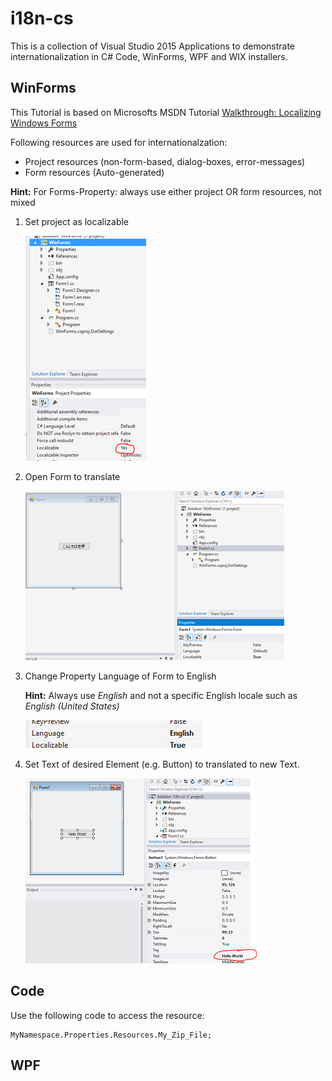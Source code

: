 # i18n-cs
This is a collection of Visual Studio 2015 Applications to demonstrate internationalization in C# Code, WinForms, WPF and WIX installers.

## WinForms
This Tutorial is based on Microsofts MSDN Tutorial [Walkthrough: Localizing Windows Forms](https://msdn.microsoft.com/en-us/library/y99d1cd3(v=vs.100).aspx)

Following resources are used for internationalzation:

* Project resources (non-form-based, dialog-boxes, error-messages)
* Form resources (Auto-generated)

**Hint:** For Forms-Property: always use either project OR form resources, not mixed

1. Set project as localizable

	![Set localizable](tutorial_img/1_enablei18n.png)

2. Open Form to translate

	![Set localizable](tutorial_img/1_formDefaultLanguage.png)

3. Change Property Language of Form to English

	**Hint:** Always use _English_ and not a specific English locale such as _English (United States)_

	![Set localizable](tutorial_img/1_formEnglish.png)

4. Set Text of desired Element (e.g. Button) to translated to new Text.

	![Set localizable](tutorial_img/1_formEnglishText.png)


## Code

Use the following code to access the resource:

	MyNamespace.Properties.Resources.My_Zip_File;
	
## WPF